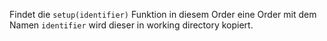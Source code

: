 Findet die `setup(identifier)` Funktion in diesem Order eine Order mit dem Namen `identifier` wird dieser in working directory kopiert.
